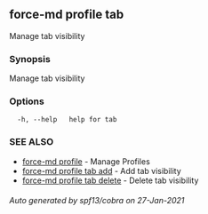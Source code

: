 ## force-md profile tab

Manage tab visibility

### Synopsis

Manage tab visibility

### Options

```
  -h, --help   help for tab
```

### SEE ALSO

* [force-md profile](force-md_profile.md)	 - Manage Profiles
* [force-md profile tab add](force-md_profile_tab_add.md)	 - Add tab visibility
* [force-md profile tab delete](force-md_profile_tab_delete.md)	 - Delete tab visibility

###### Auto generated by spf13/cobra on 27-Jan-2021
